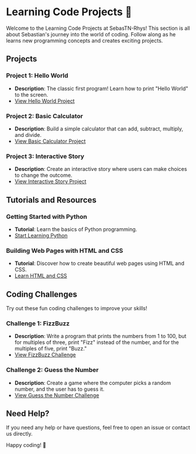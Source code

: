 # Learning Code Projects 🚀

Welcome to the Learning Code Projects at SebasTN-Rhys! This section is all about Sebastian's journey into the world of coding. Follow along as he learns new programming concepts and creates exciting projects.

## Projects

### **Project 1: Hello World**
- **Description**: The classic first program! Learn how to print "Hello World" to the screen.
- [View Hello World Project](link-to-project)

### **Project 2: Basic Calculator**
- **Description**: Build a simple calculator that can add, subtract, multiply, and divide.
- [View Basic Calculator Project](link-to-project)

### **Project 3: Interactive Story**
- **Description**: Create an interactive story where users can make choices to change the outcome.
- [View Interactive Story Project](link-to-project)

## Tutorials and Resources

### **Getting Started with Python**
- **Tutorial**: Learn the basics of Python programming.
- [Start Learning Python](link-to-python-tutorial)

### **Building Web Pages with HTML and CSS**
- **Tutorial**: Discover how to create beautiful web pages using HTML and CSS.
- [Learn HTML and CSS](link-to-html-css-tutorial)

## Coding Challenges

Try out these fun coding challenges to improve your skills!

### **Challenge 1: FizzBuzz**
- **Description**: Write a program that prints the numbers from 1 to 100, but for multiples of three, print "Fizz" instead of the number, and for the multiples of five, print "Buzz."
- [View FizzBuzz Challenge](link-to-challenge)

### **Challenge 2: Guess the Number**
- **Description**: Create a game where the computer picks a random number, and the user has to guess it.
- [View Guess the Number Challenge](link-to-challenge)

## Need Help?

If you need any help or have questions, feel free to open an issue or contact us directly.

Happy coding! 🎉
